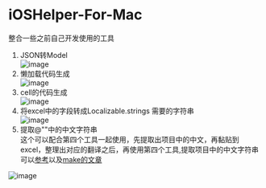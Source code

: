 # iOSHelper-For-Mac
整合一些之前自己开发使用的工具
1. JSON转Model   
![image](https://github.com/Fidetro/iOSHelper-For-Mac/blob/master/src/1.gif)
2. 懒加载代码生成  
![image](https://github.com/Fidetro/iOSHelper-For-Mac/blob/master/src/2.gif)
3. cell的代码生成  
![image](https://github.com/Fidetro/iOSHelper-For-Mac/blob/master/src/3.gif)
4. 将excel中的字段转成Localizable.strings 需要的字符串  
![image](https://github.com/Fidetro/iOSHelper-For-Mac/blob/master/src/4.gif)
5. 提取@""中的中文字符串  
这个可以配合第四个工具一起使用，先提取出项目中的中文，再黏贴到excel，整理出对应的翻译之后，再使用第四个工具,提取项目中的中文字符串可以[参考](http://adad184.com/2015/10/09/tips-search-chinese-string/)以及[make的文章](https://www.jianshu.com/p/6ad4f8bc198b)

  ![image](https://github.com/Fidetro/iOSHelper-For-Mac/blob/master/src/5.gif)
